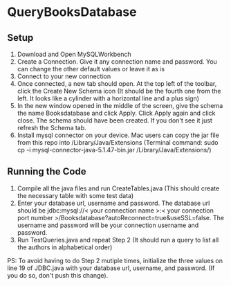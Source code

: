 # QueryBooksDatabase

## Setup
1. Download and Open MySQLWorkbench
2. Create a Connection. Give it any connection name and password. You can change the other default values or leave it as is
3. Connect to your new connection
4. Once connected, a new tab should open. At the top left of the toolbar, click the Create New Schema icon (It should be the fourth one from the left. It looks like a cylinder with a horizontal line and a plus sign)
5. In the new window opened in the middle of the screen, give the schema the name Booksdatabase and click Apply. Click Apply again and click close. The schema should have been created. If you don't see it just refresh the Schema tab.
6. Install mysql connector on your device. Mac users can copy the jar file from this repo into /Library/Java/Extensions (Terminal command: sudo cp -i mysql-connector-java-5.1.47-bin.jar /Library/Java/Extensions/)

## Running the Code
1. Compile all the java files and run CreateTables.java (This should create the necessary table with some test data)
2. Enter your database url, username and password. The database url should be jdbc:mysql://< your connection name >:< your connection port number >/Booksdatabase?autoReconnect=true&useSSL=false. The username and password will be your connection username and password.
3. Run TestQueries.java and repeat Step 2 (It should run a query to list all the authors in alphabetical order)

PS: To avoid having to do Step 2 mutiple times, initialize the three values on line 19 of JDBC.java with your database url, username, and password. (If you do so, don't push this change).